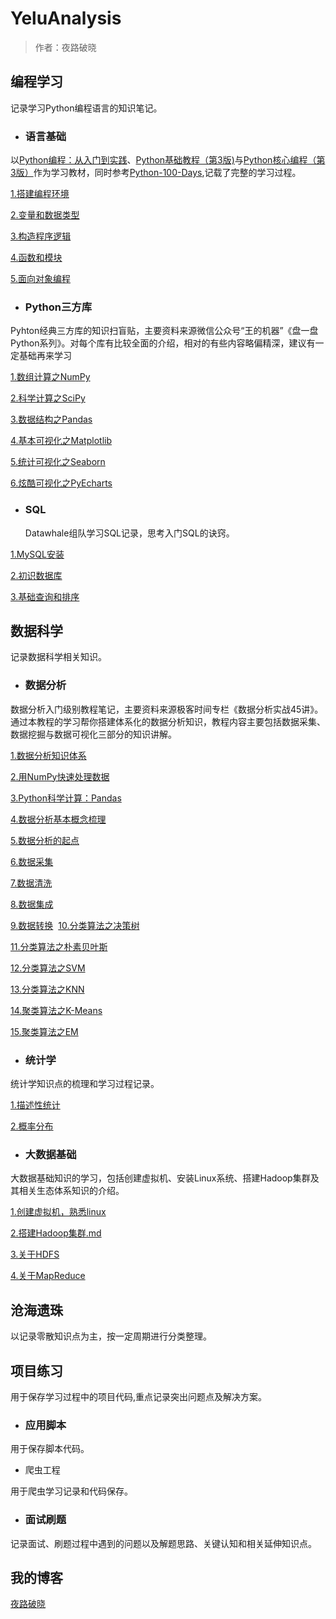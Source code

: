 # YeluAnalysis

> 作者：夜路破晓


## 编程学习

记录学习Python编程语言的知识笔记。

* ### 语言基础

以[Python编程：从入门到实践](https://book.douban.com/subject/26829016/)、[Python基础教程（第3版)](https://book.douban.com/subject/27667375/)与[Python核心编程（第3版）](https://book.douban.com/subject/26801374/)作为学习教材，同时参考[Python-100-Days](https://github.com/jackfrued/Python-100-Days),记载了完整的学习过程。

[1.搭建编程环境](编程学习/语言基础/1.搭建编程环境)

[2.变量和数据类型](编程学习/语言基础/2.变量和数据类型)

[3.构造程序逻辑](编程学习/语言基础/3.构造程序逻辑)

[4.函数和模块](编程学习/语言基础/4.函数和模块)

[5.面向对象编程](编程学习/语言基础/5.面向对象编程)




* ### Python三方库 

Pyhton经典三方库的知识扫盲贴，主要资料来源微信公众号“王的机器”《盘一盘Python系列》。对每个库有比较全面的介绍，相对的有些内容略偏精深，建议有一定基础再来学习

[1.数组计算之NumPy](编程学习/三方库/1.数组计算之Numpy.ipynb)

[2.科学计算之SciPy](编程学习/三方库/2.科学计算之SciPy.ipynb)	

[3.数据结构之Pandas](编程学习/三方库/3.数据结构之Pandas.ipynb)

[4.基本可视化之Matplotlib](编程学习/三方库/4.基本可视化之Matplotlib.ipynb)

[5.统计可视化之Seaborn](编程学习/三方库/5.统计可视化之Seaborn.ipynb)

[6.炫酷可视化之PyEcharts](编程学习/三方库/6.炫酷可视化之PyEcharts.ipynb)

- ### SQL

  Datawhale组队学习SQL记录，思考入门SQL的诀窍。

[1.MySQL安装](编程学习/SQL/1.MySQL安装.md)

[2.初识数据库](编程学习/SQL/2.初识数据库.md)

[3.基础查询和排序](编程学习/SQL/3.基础查询和排序.md)

## 数据科学

记录数据科学相关知识。

* ### 数据分析

数据分析入门级别教程笔记，主要资料来源极客时间专栏《数据分析实战45讲》。通过本教程的学习帮你搭建体系化的数据分析知识，教程内容主要包括数据采集、数据挖掘与数据可视化三部分的知识讲解。

[1.数据分析知识体系](数据科学/数据分析/1.数据分析知识体系.ipynb)

[2.用NumPy快速处理数据](数据科学/数据分析/2.用Numpy快速处理数据.ipynb)

[3.Python科学计算：Pandas](数据科学/数据分析/3.Python科学计算：Pandas.ipynb)

[4.数据分析基本概念梳理](数据科学/数据分析/4.数据分析基本概念梳理.ipynb)​	

[5.数据分析的起点](数据科学/数据分析/5.数据分析的起点.ipynb)

[6.数据采集](数据科学/数据分析/6.数据采集.ipynb)

[7.数据清洗](数据科学/数据分析/7.数据清洗.ipynb)

[8.数据集成](数据科学/数据分析/8.数据集成.ipynb)

[9.数据转换](数据科学/数据分析/9.数据转换.ipynb)
​
[10.分类算法之决策树](数据科学/数据分析/10.分类算法之决策树.ipynb)

[11.分类算法之朴素贝叶斯](数据科学/数据分析/11.分类算法之朴素贝叶斯.ipynb)

[12.分类算法之SVM](数据科学/数据分析/12.分类算法之SVM.ipynb)

[13.分类算法之KNN](数据科学/数据分析/13.分类算法之KNN.ipynb)

[14.聚类算法之K-Means](数据科学/数据分析/14.聚类算法之K-Means.ipynb)

[15.聚类算法之EM](数据科学/数据分析/15.聚类算法之EM.ipynb)

* ### 统计学

统计学知识点的梳理和学习过程记录。

[1.描述性统计](数据科学/统计学/1.描述性统计.ipynb)

[2.概率分布](数据科学/统计学/2.概率分布.ipynb)


* ### 大数据基础

大数据基础知识的学习，包括创建虚拟机、安装Linux系统、搭建Hadoop集群及其相关生态体系知识的介绍。

[1.创建虚拟机，熟悉linux](数据科学/大数据基础/1.创建虚拟机，熟悉linux.md)

[2.搭建Hadoop集群.md](数据科学/大数据基础/2.搭建Hadoop集群.md)

[3.关于HDFS](数据科学/大数据基础/3.关于HDFS.md)

[4.关于MapReduce](数据科学/大数据基础/4.关于MapReduce.md)

## 沧海遗珠

以记录零散知识点为主，按一定周期进行分类整理。


## 项目练习

用于保存学习过程中的项目代码,重点记录突出问题点及解决方案。

* ### 应用脚本

用于保存脚本代码。

* 爬虫工程

用于爬虫学习记录和代码保存。


* ### 面试刷题

记录面试、刷题过程中遇到的问题以及解题思路、关键认知和相关延伸知识点。


## 我的博客

[夜路破晓](https://blog.csdn.net/weixin_29370665)